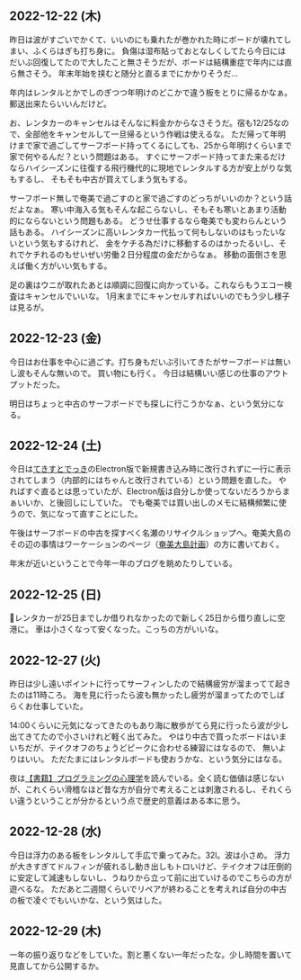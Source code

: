## 2022-12-22 (木)

昨日は波がすごいでかくて、いいのにも乗れたが巻かれた時にボードが壊れてしまい、ふくらはぎも打ち身に。
負傷は湿布貼っておとなしくしてたら今日にはだいぶ回復してたので大したこと無さそうだが、ボードは結構重症で年内には直ら無さそう。
年末年始を挟むと随分と直るまでにかかりそうだ…

年内はレンタルとかでしのぎつつ年明けのどこかで違う板をとりに帰るかなぁ。郵送出来たらいいんだけど。

お、レンタカーのキャンセルはそんなに料金かからなさそうだ。宿も12/25なので、全部他をキャンセルして一旦帰るという作戦は使えるな。
ただ帰って年明けまで家で過ごしてサーフボード持ってくるにしても、25から年明けくらいまで家で何やるんだ？という問題はある。
すぐにサーフボード持ってまた来るだけならハイシーズンに往復する飛行機代的に現地でレンタルする方が安上がりな気もするし、
そもそも中古が買えてしまう気もする。

サーフボード無しで奄美で過ごすのと家で過ごすのどっちがいいのか？という話だよなぁ。
寒い中海入る気もそんな起こらないし、そもそも寒いとあまり活動的にならないという問題もある。
どうせ仕事するなら奄美でも変わらんという話もある。
ハイシーズンに高いレンタカー代払って何もしないのはもったいないという気もするけれど、
金をケチる為だけに移動するのはかったるいし、それでケチれるのもせいぜい労働２日分程度の金だからなぁ。
移動の面倒さを思えば働く方がいい気もする。

足の裏はウニが取れたあとは順調に回復に向かっている。これならもうエコー検査はキャンセルでいいな。
1月末までにキャンセルすればいいのでもう少し様子は見るが。

## 2022-12-23 (金)

今日はお仕事を中心に過ごす。打ち身もだいぶ引いてきたがサーフボードは無いし波もそんな無いので。
買い物にも行く。
今日は結構いい感じの仕事のアウトプットだった。

明日はちょっと中古のサーフボードでも探しに行こうかなぁ、という気分になる。

## 2022-12-24 (土)

今日は[てきすとでっき](てきすとでっき.md)のElectron版で新規書き込み時に改行されずに一行に表示されてしまう（内部的にはちゃんと改行されている）という問題を直した。
やればすぐ直るとは思っていたが、Electron版は自分しか使ってないだろうからまぁいいか、と後回しにしていた。
でも奄美では買い出しのメモに結構頻繁に使うので、気になって直すことにした。

午後はサーフボードの中古を探すべく名瀬のリサイクルショップへ。奄美大島のその辺の事情はワーケーションのページ（[奄美大島計画](奄美大島計画.md)）の方に書いておく。

年末が近いということで今年一年のブログを眺めたりしている。

## 2022-12-25 (日)

レンタカーが25日までしか借りれなかったので新しく25日から借り直しに空港に。
車は小さくなって安くなった。こっちの方がいいな。

## 2022-12-27 (火)

昨日は少し遠いポイントに行ってサーフィンしたので結構疲労が溜まってて起きたのは11時ころ。
海を見に行ったら波も無かったし疲労が溜まってたのでしばらくお仕事していた。

14:00くらいに元気になってきたのもあり海に散歩がてら見に行ったら波が少し出てきてたので小さいけれど軽く出てみた。
やはり中古で買ったボードはいまいちだが、テイクオフのちょうどピークに合わせる練習にはなるので、
無いよりはいい。
ただたまにはレンタルボードも使おうかな、という気分にはなる。

夜は[【書籍】プログラミングの心理学](【書籍】プログラミングの心理学.md)を読んでいる。全く読む価値は感じないが、これくらい滑稽なほど昔な方が自分で考えることは刺激されるし、それくらい違うということが分かるという点で歴史的意義はある本に思う。

## 2022-12-28 (水)

今日は浮力のある板をレンタルして手広で乗ってみた。32l。波は小さめ。
浮力が大きすぎてドルフィンが疲れるし動き出しもトロいけど、テイクオフは圧倒的に安定して減速もしないし、うねりから立って前に出ていけるのでこちらの方が遊べるな。
ただあと二週間くらいでリペアが終わることを考えれば自分の中古の板で凌ぐでもいいかな、という気はした。

## 2022-12-29 (木)

一年の振り返りなどをしていた。割と悪くない一年だったな。少し時間を置いて見直してから公開するか。